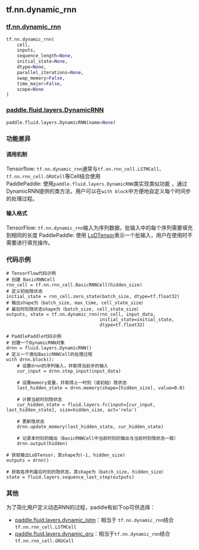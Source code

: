 ## tf.nn.dynamic_rnn

### [tf.nn.dynamic_rnn](https://www.tensorflow.org/api_docs/python/tf/nn/dynamic_rnn)
``` python
tf.nn.dynamic_rnn(
    cell,
    inputs,
    sequence_length=None,
    initial_state=None,
    dtype=None,
    parallel_iterations=None,
    swap_memory=False,
    time_major=False,
    scope=None
)
```

### [paddle.fluid.layers.DynamicRNN](http://www.paddlepaddle.org/documentation/docs/zh/1.2/api_cn/api_guides/low_level/layers/control_flow.html#dynamicrnn)
``` python
paddle.fluid.layers.DynamicRNN(name=None)
```

### 功能差异
#### 调用机制
Tensorflow: `tf.nn.dynamic_rnn`通常与`tf.nn.rnn_cell.LSTMCell`、`tf.nn.rnn_cell.GRUCell`等Cell结合使用  
PaddlePaddle: 使用`paddle.fluid.layers.DynamicRNN`类实现类似功能 ，通过DynamicRNN提供的类方法，用户可以在`with block`中方便地自定义每个时间步的处理过程。

#### 输入格式
TensorFlow: `tf.nn.dynamic_rnn`输入为序列数据，批输入中的每个序列需要填充到相同的长度
PaddlePaddle: 使用
[LoDTensor](http://www.paddlepaddle.org/documentation/docs/zh/1.2/user_guides/howto/basic_concept/lod_tensor.html)表示一个批输入，用户在使用时不需要进行填充操作。

### 代码示例

```
# TensorFlow代码示例
# 创建 BasicRNNCell
rnn_cell = tf.nn.rnn_cell.BasicRNNCell(hidden_size)
# 定义初始隐状态
initial_state = rnn_cell.zero_state(batch_size, dtype=tf.float32)
# 输出shape为（batch_size, max_time, cell_state_size）
# 最后时刻隐状态shape为（batch_size, cell_state_size）
outputs, state = tf.nn.dynamic_rnn(rnn_cell, input_data,
                                   initial_state=initial_state,
                                   dtype=tf.float32)

# PaddlePaddle代码示例
# 创建一个DynamicRNN对象
drnn = fluid.layers.DynamicRNN()
# 定义一个类似BasicRNNCell的处理过程
with drnn.block():
    # 设置drnn的序列输入，并取得当前步的输入
    cur_input = drnn.step_input(input_data)

    # 设置memory变量，并取得上一时刻（或初始）隐状态
    last_hidden_state = drnn.memory(shape=[hidden_size], value=0.0)

    # 计算当前时刻隐状态
    cur_hidden_state = fluid.layers.fc(input=[cur_input, last_hidden_state], size=hidden_size, act='relu')

    # 更新隐状态
    drnn.update_memory(last_hidden_state, cur_hidden_state)

    # 记录本时刻的输出（BasicRNNCell中当前时刻的输出与当前时刻隐状态一致）
    drnn.output(hidden)

# 获取输出LoDTensor，其shape为(-1, hidden_size)
outputs = drnn()

# 获取各序列最后时刻的隐状态，其shape为（batch_size, hidden_size）
state = fluid.layers.sequence_last_step(outputs)
```

### 其他

为了简化用户定义动态RNN的过程，paddle有如下op可供选择：
- [paddle.fluid.layers.dynamic_lstm](http://www.paddlepaddle.org/documentation/docs/zh/1.2/api_cn/layers_cn.html#dynamic-lstm)：相当于  `tf.nn.dynamic_rnn`结合`tf.nn.rnn_cell.LSTMCell`
- [paddle.fluid.layers.dynamic_gru](http://www.paddlepaddle.org/documentation/docs/zh/1.2/api_cn/layers_cn.html#dynamic-gru)：相当于`tf.nn.dynamic_rnn`结合`tf.nn.rnn_cell.GRUCell`
